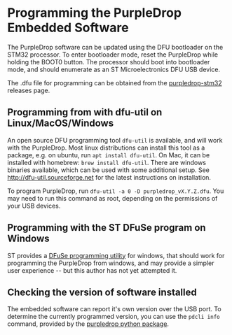 # Programming the PurpleDrop Embedded Software

The PurpleDrop software can be updated using the DFU bootloader on the STM32 processor. To enter bootloader mode, reset the PurpleDrop while holding the BOOT0 button. The processor should boot into bootloader mode, and should enumerate as an ST Microelectronics DFU USB device.

The .dfu file for programming can be obtained from the [purpledrop-stm32](https://github.com/uwmisl/purpledrop-stm32/releases) releases page.

## Programming from with dfu-util on Linux/MacOS/Windows

An open source DFU programming tool `dfu-util` is available, and will work with the PurpleDrop. Most linux distributions can install this tool as a package, e.g. on ubuntu, run `apt install dfu-util`. On Mac, it can be installed with homebrew: `brew install dfu-util`. There are windows binaries available, which can be used with some additional setup. See <http://dfu-util.sourceforge.net> for the latest instructions on installation. 

To program PurpleDrop, run `dfu-util -a 0 -D purpledrop_vX.Y.Z.dfu`. You may need to run this command as root, depending on the permissions of your USB devices. 

## Programming with the ST DFuSe program on Windows

ST provides a [DFuSe programming utility](https://www.st.com/en/development-tools/stsw-stm32080.html) for windows, that should work for programming the PurpleDrop from windows, and may provide a simpler user experience -- but this author has not yet attempted it.

## Checking the version of software installed

The embedded software can report it's own version over the USB port. To determine the currently programmed version, you can use the `pdcli info` command, provided by the [purpledrop python package](https://github.com/uwmisl/purpledrop-driver).